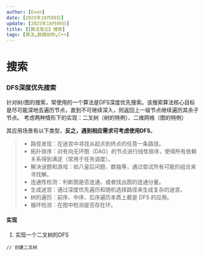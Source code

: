 ```yaml
---
author: [Even]
date: [2025年10月09日]
update: [2025年10月09日]
title: [【算法笔记】搜索]
tags: [算法,数据结构,C++]
---
```


# 搜索

### DFS深度优先搜索

针对树/图的搜索，常使用的一个算法是DFS深度优先搜索。该搜索算法核心目标是尽可能深地去遍历节点，直到不可继续深入，则返回上一级节点继续遍历其余子节点。
考虑两种情形下的实现：二叉树（树的特例）、二维网格（图的特例）

其应用场景有以下类型，**反之，遇到相应需求可考虑使用DFS**。
>- 路径发现：在迷宫中寻找从起点到终点的任意一条路径。
>- 拓扑排序：对有向无环图（DAG）的节点进行线性排序，使得所有依赖关系得到满足（常用于任务调度）。
>- 解决谜题和游戏：如八皇后问题、数独等，通过尝试所有可能的组合来寻找解。
>- 连通性检测：判断图是否连通，或者找出图的连通分量。
>- 生成迷宫：通过深度优先遍历和随机选择路径来生成复杂的迷宫。
>- 树的遍历：前序、中序、后序遍历本质上都是 DFS 的应用。
>- 循环检测：在图中检测是否存在环。

#### 实现
1. 实现一个二叉树的DFS
```
// 创建二叉树

```